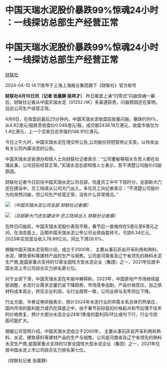 # 中国天瑞水泥股价暴跌99%惊魂24小时 ：一线探访总部生产经营正常

# 中国天瑞水泥股价暴跌99%惊魂24小时 ：一线探访总部生产经营正常

[](https://news.qq.com/omn/author/8QMb33lb64IasDg%3D)

[财联社](https://news.qq.com/omn/author/8QMb33lb64IasDg%3D)

2024-04-10 14:11发布于上海上海报业集团旗下《财联社》官方账号

**财联社4月10日讯（记者 张晨静 梁祥才）**
昨日尾盘上演“归零式”闪崩惊魂一幕后，财联社记者从中国天瑞水泥（01252.HK）多渠道获悉，闪崩原因还在查明，目前公司生产经营正常。

4月9日，在收盘前最后25分钟内，中国天瑞水泥收盘前放量闪崩，暴跌约99%，从4.92港元/股跌至收盘价0.048港元/股，成交额2438.16万港元，收盘市值仅为1.4亿港元，上一个交易日总市值约146.91亿港元。

今日上午九时，中国天瑞水泥在港交所公告,公司股份将短暂停止买卖，以待发出有关公司内幕消息的公告。

中国天瑞水泥香港办知情人士向财联社记者表示：“公司董秘等相关负责人都在处理此事，公司目前经营正常。”天瑞水泥总部知情人士表示，暂不清楚公司股价闪崩原因。

财联社记者今日前往中国天瑞水泥公司总部，恰逢员工中午下班时分，总部新大门还在建设中，员工陆续从公司大门出入，多位员工向记者表示：“不清楚公司股价为何突然闪崩，但公司生产经营正常，没有什么异常情况。”

![](https://inews.gtimg.com/om_bt/OEfpLEk7ea6cQMkKjXYBVz85YcwUd0RXTewDxF1IElGdQAA/1000)
_（中国天瑞水泥公司总部 财联社记者摄）_

![](https://inews.gtimg.com/om_bt/Oif2gaL5zJMQGzZRoKFmMSUpa0-EPV1G1z1laCu4xlMF0AA/1000)
_（总部新大门还在建设中 员工陆续出入 财联社记者摄）_

在昨日闪崩前，中国天瑞水泥股价表现平稳，春节后一直维持在5港元至6港元之间。在消息面上，近期中国天瑞水泥公布公司业绩由盈转亏，亏损6.34亿元，2023年实现营业收入78.89亿元，同比下滑28.6%。

根据中国天瑞水泥官网介绍，成立于2000年，
主要从事石灰岩开采利用和熟料、水泥、建筑骨料等建材产品的生产与销售。公司是河南省及辽宁省领先的熟料水泥生产商,是国家重点支持的12家全国性大型水泥企业（集团）之一，2021年位居中国水泥上市公司综合实力排名第七位。

对于业绩下滑，中国天瑞水泥在年报中解释称，2023年，中国房地产市场继续底部调整，水泥行业需求总量仍呈下降趋势，市场竞争加剧，产品价格受压，加之原材料成本高企，挤压企业利润，与行业趋势一致，公司业绩与去年同比下降。

行业方面，华泰证券研报表示，预计2024年水泥行业的供需关系总体仍然承压，国内市场的盈利能力或仍在探底之中，由于春节前较低的价格起点和节后慢于往年的价格修复，预计大部分水泥企业24年1季度的盈利同/环比或均下行，行业亏损面可能扩大。

根据公司官网介绍，中国天瑞水泥成立于2000年，
主要从事石灰岩开采利用和熟料、水泥、建筑骨料等建材产品的生产与销售。公司是河南省及辽宁省领先的熟料水泥生产商,是国家重点支持的12家全国性大型水泥企业（集团）之一，2021年位居中国水泥上市公司综合实力排名第七位。

（财联社记者 张晨静）

